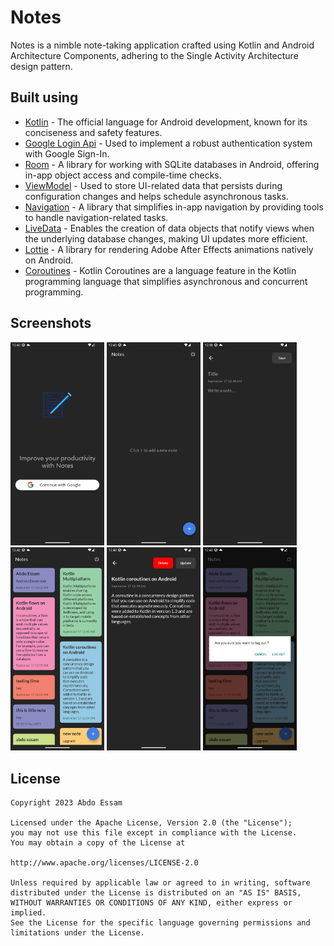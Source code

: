 # Notes

Notes is a nimble note-taking application crafted using Kotlin and Android Architecture Components, adhering to the Single Activity Architecture design pattern.

## Built using
- [Kotlin](https://kotlinlang.org/) - The official language for Android development, known for its conciseness and safety features.
- [Google Login Api](https://developers.google.com/identity/sign-in/android/start-integrating) - Used to implement a robust authentication system with Google Sign-In.
- [Room](https://developer.android.com/topic/libraries/architecture/room) - A library for working with SQLite databases in Android, offering in-app object access and compile-time checks.
- [ViewModel](https://developer.android.com/topic/libraries/architecture/viewmodel) - Used to store UI-related data that persists during configuration changes and helps schedule asynchronous tasks.
- [Navigation](https://developer.android.com/guide/navigation/) - A library that simplifies in-app navigation by providing tools to handle navigation-related tasks.
- [LiveData](https://developer.android.com/topic/libraries/architecture/livedata) - Enables the creation of data objects that notify views when the underlying database changes, making UI updates more efficient.
- [Lottie](https://github.com/airbnb/lottie-android) - A library for rendering Adobe After Effects animations natively on Android.
- [Coroutines](https://developer.android.com/kotlin/coroutines) - Kotlin Coroutines are a language feature in the Kotlin programming language that simplifies asynchronous and concurrent programming.

## Screenshots
<img src=  "https://github.com/abdo-essam/Notes/blob/master/Images/1.png" width = 150> 
<img src = "https://github.com/abdo-essam/Notes/blob/master/Images/2.png" width = 150> 
<img src = "https://github.com/abdo-essam/Notes/blob/master/Images/3.png" width = 150> 
<img src = "https://github.com/abdo-essam/Notes/blob/master/Images/4.png" width = 150>
<img src = "https://github.com/abdo-essam/Notes/blob/master/Images/5.png" width = 150> 
<img src = "https://github.com/abdo-essam/Notes/blob/master/Images/6.png" width = 150>


## License

    Copyright 2023 Abdo Essam

    Licensed under the Apache License, Version 2.0 (the "License");
    you may not use this file except in compliance with the License.
    You may obtain a copy of the License at

    http://www.apache.org/licenses/LICENSE-2.0

    Unless required by applicable law or agreed to in writing, software
    distributed under the License is distributed on an "AS IS" BASIS,
    WITHOUT WARRANTIES OR CONDITIONS OF ANY KIND, either express or implied.
    See the License for the specific language governing permissions and
    limitations under the License.
